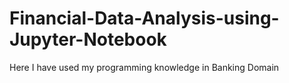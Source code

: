 # Financial-Data-Analysis-using-Jupyter-Notebook
Here I have used my programming knowledge in Banking Domain
